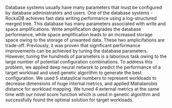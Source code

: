 Database systems usually have many parameters that must be configured by database administrators and users. One of the database systems - RocksDB achieves fast data writing performance using a log-structured merged tree. This database has many parameters associated with write and space amplifications. Write amplification degrades the database performance, while space amplification leads to an increased storage space owing to the storage of unwanted data. These two amplicifations are trade-off. Previously, it was proven that significant performance improvements can be achieved by tuning the database parameters. However, tuning the hundreds of parameters is a laborious task owing to the large number of potential configuration combinations. To address this problem, we applied deep neural network to predict the performance of a target workload and used genetic algorithm to generate the best configuration. We used 5 statastical numbers to represent workloads to decrease dimensions of huge internal metrics, and applied Mahalanobis distance for workload mapping. We tuned 4 external metrics at the same time with our novel score function which is uesd in genetic algorithm and successfully found the optimal solution for target workloads.

